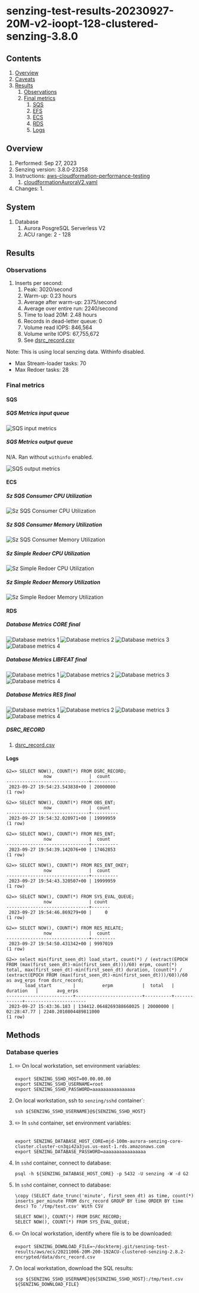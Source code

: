 # senzing-test-results-20230927-20M-v2-ioopt-128-clustered-senzing-3.8.0

## Contents

1. [Overview](#overview)
1. [Caveats](#caveats)
1. [Results](#results)
    1. [Observations](#observations)
    1. [Final metrics](#final-metrics)
        1. [SQS](#sqs)
        1. [EFS](#efs)
        1. [ECS](#ecs)
        1. [RDS](#rds)
        1. [Logs](#logs)

## Overview

1. Performed: Sep 27, 2023
2. Senzing version: 3.8.0-23258
3. Instructions:
   [aws-cloudformation-performance-testing](https://github.com/senzing-garage/aws-cloudformation-performance-testing)
    1. [cloudformationAuroraV2.yaml](https://github.com/senzing-garage/aws-cloudformation-performance-testing/blob/main/cloudformationAuroraV2.yaml)
4. Changes:
    1.

## System

1. Database
    1. Aurora PosgreSQL Serverless V2
    1. ACU range: 2 - 128

## Results

### Observations

1. Inserts per second:
    1. Peak: 3020/second
    1. Warm-up: 0.23 hours
    1. Average after warm-up: 2375/second
    1. Average over entire run: 2240/second
    1. Time to load 20M: 2.48 hours
    1. Records in dead-letter queue: 0
    1. Volume read IOPS:      846,564
    1. Volume write IOPS:  67,755,672
    1. See [dsrc_record.csv](data/dsrc_record.csv)

Note:  This is using local senzing data.  Withinfo disabled.

- Max Stream-loader tasks: 70
- Max Redoer tasks: 28

### Final metrics

#### SQS

##### SQS Metrics input queue

![SQS input metrics](images/sqs-input-metrics.png "SQS input metrics")

##### SQS Metrics output queue

N/A.  Ran without `withinfo` enabled.

![SQS output metrics](images/sqs-output-metrics.png "SQS output metrics")

#### ECS

##### Sz SQS Consumer CPU Utilization

![Sz SQS Consumer CPU Utilization](images/stream-loader-CPU-Utilization.png "Sz SQS Consumer CPU Utilization")

##### Sz SQS Consumer Memory Utilization

![Sz SQS Consumer Memory Utilization](images/stream-loader-Memory-Utilization.png "Sz SQS Consumer Memory Utilization")

##### Sz Simple Redoer CPU Utilization

![Sz Simple Redoer CPU Utilization](images/redoer-CPU-Utilization.png "Sz Simple Redoer CPU Utilization")

##### Sz Simple Redoer Memory Utilization

![Sz Simple Redoer Memory Utilization](images/redoer-Memory-Utilization.png "Sz Simple Redoer Memory Utilization")

#### RDS

##### Database Metrics CORE final

![Database metrics 1](images/database-metrics-core-1.png "Database metrics 1")
![Database metrics 2](images/database-metrics-core-2.png "Database metrics 2")
![Database metrics 3](images/database-metrics-core-3.png "Database metrics 3")
![Database metrics 4](images/database-metrics-core-4.png "Database metrics 4")

##### Database Metrics LIBFEAT final

![Database metrics 1](images/database-metrics-libfeat-1.png "Database metrics 1")
![Database metrics 2](images/database-metrics-libfeat-2.png "Database metrics 2")
![Database metrics 3](images/database-metrics-libfeat-3.png "Database metrics 3")
![Database metrics 4](images/database-metrics-libfeat-4.png "Database metrics 4")

##### Database Metrics RES final

![Database metrics 1](images/database-metrics-res-1.png "Database metrics 1")
![Database metrics 2](images/database-metrics-res-2.png "Database metrics 2")
![Database metrics 3](images/database-metrics-res-3.png "Database metrics 3")
![Database metrics 4](images/database-metrics-res-4.png "Database metrics 4")

##### DSRC_RECORD

1. [dsrc_record.csv](data/dsrc_record.csv)

#### Logs

```
G2=> SELECT NOW(), COUNT(*) FROM DSRC_RECORD;
              now              |  count
-------------------------------+----------
 2023-09-27 19:54:23.543838+00 | 20000000
(1 row)

G2=> SELECT NOW(), COUNT(*) FROM OBS_ENT;
              now              |  count
-------------------------------+----------
 2023-09-27 19:54:32.020971+00 | 19999959
(1 row)

G2=> SELECT NOW(), COUNT(*) FROM RES_ENT;
              now              |  count
-------------------------------+----------
 2023-09-27 19:54:39.142076+00 | 17462853
(1 row)

G2=> SELECT NOW(), COUNT(*) FROM RES_ENT_OKEY;
              now              |  count
-------------------------------+----------
 2023-09-27 19:54:43.320507+00 | 19999959
(1 row)

G2=> SELECT NOW(), COUNT(*) FROM SYS_EVAL_QUEUE;
              now              | count
-------------------------------+-------
 2023-09-27 19:54:46.869279+00 |     0
(1 row)

G2=> SELECT NOW(), COUNT(*) FROM RES_RELATE;
              now              |  count
-------------------------------+---------
 2023-09-27 19:54:50.431342+00 | 9997019
(1 row)

G2=> select min(first_seen_dt) load_start, count(*) / (extract(EPOCH FROM (max(first_seen_dt)-min(first_seen_dt)))/60) erpm, count(*) total, max(first_seen_dt)-min(first_seen_dt) duration, (count(*) / (extract(EPOCH FROM (max(first_seen_dt)-min(first_seen_dt)))/60))/60 as avg_erps from dsrc_record;
       load_start        |          erpm           |  total   |  duration   |       avg_erps
-------------------------+-------------------------+----------+-------------+-----------------------
 2023-09-27 15:43:36.183 | 134412.0648269388660025 | 20000000 | 02:28:47.77 | 2240.2010804489811000
(1 row)

```

## Methods

### Database queries

1. :pencil2: On local workstation, set environment variables:

    ```console
    export SENZING_SSHD_HOST=00.00.00.00
    export SENZING_SSHD_USERNAME=root
    export SENZING_SSHD_PASSWORD=aaaaaaaaaaaaaaaa
    ```

1. On local workstation, ssh to `senzing/sshd` container`:

    ```console
    ssh ${SENZING_SSHD_USERNAME}@${SENZING_SSHD_HOST}
    ```

1. :pencil2: In `sshd` container, set environment variables:

    ```console

    export SENZING_DATABASE_HOST_CORE=mjd-100m-aurora-senzing-core-cluster.cluster-cn3qi42a3jus.us-east-1.rds.amazonaws.com
    export SENZING_DATABASE_PASSWORD=aaaaaaaaaaaaaaaa
    ```

1. In `sshd` container, connect to database:

    ```console
    psql -h ${SENZING_DATABASE_HOST_CORE} -p 5432 -U senzing -W -d G2
    ```

1. In `sshd` container, connect to database:

    ```console
    \copy (SELECT date_trunc('minute', first_seen_dt) as time, count(*) inserts_per_minute FROM dsrc_record GROUP BY time ORDER BY time desc) To '/tmp/test.csv' With CSV

    SELECT NOW(), COUNT(*) FROM DSRC_RECORD;
    SELECT NOW(), COUNT(*) FROM SYS_EVAL_QUEUE;
    ```

1. :pencil2: On local workstation, identify where file is to be downloaded:

    ```console
    export SENZING_DOWNLOAD_FILE=~/docktermj.git/senzing-test-results/aws/ecs/20211006-20M-200-192ACU-clustered-senzing-2.8.2-encrypted/data/dsrc_record.csv
    ```

1. On local workstation, download the SQL results:

    ```console
    scp ${SENZING_SSHD_USERNAME}@${SENZING_SSHD_HOST}:/tmp/test.csv ${SENZING_DOWNLOAD_FILE}
    ```
